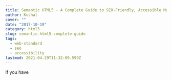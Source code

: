 ```yaml
---
title: Semantic HTML5 - A Complete Guide to SEO-Friendly, Accessible Markup
author: Kushal
cover: ""
date: "2017-10-19"
category: html5
slug: semantic-html5-complete-guide
tags:
  - web-standard
  - seo
  - accessibility
lastmod: 2021-04-29T11:32:09.599Z
---
```


If you have 
<!--stackedit_data:
eyJoaXN0b3J5IjpbLTE1MTU0MTQyMjMsMTc5NjcwMDcxMyw0ND
E5ODYzNTAsLTE5OTg1MTczNzBdfQ==
-->